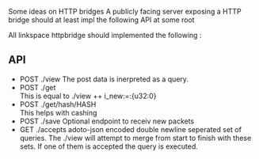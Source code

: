 Some ideas on HTTP bridges
A publicly facing server exposing a HTTP bridge should
at least impl the following API at some root 

All linkspace httpbridge should implemented the following : 
## API 
- POST ./view 
  The post data is inerpreted as a query.
- POST ./get   
  This is equal to ./view ++ i_new:=:{u32:0} 
- POST ./get/hash/HASH  
  This helps with cashing
- POST ./save
  Optional endpoint to receiv new packets
- GET ./accepts
  adoto-json encoded 
  double newline seperated set of queries. 
  The ./view will attempt to merge from start to finish with these sets. 
  If one of them is accepted the query is executed. 


